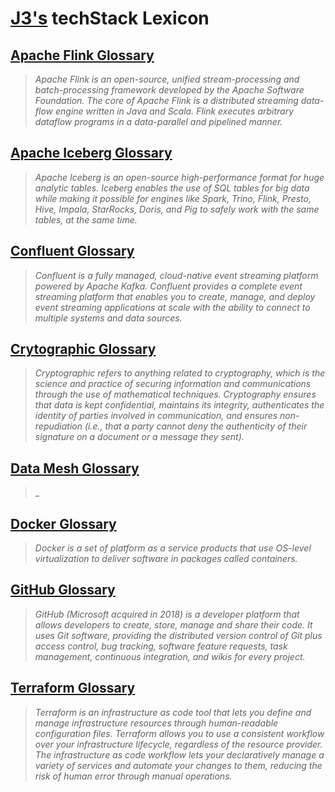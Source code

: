 # [J3's](https://linkedin.com/in/jeffreyjonathanjennings) techStack Lexicon

## [Apache Flink Glossary](./apache-flink-glossary.md)
> _Apache Flink is an open-source, unified stream-processing and batch-processing framework developed by the Apache Software Foundation.  The core of Apache Flink is a distributed streaming data-flow engine written in Java and Scala.  Flink executes arbitrary dataflow programs in a data-parallel and pipelined manner._

## [Apache Iceberg Glossary](./apache-iceberg-glossary.md)
> _Apache Iceberg is an open-source high-performance format for huge analytic tables. Iceberg enables the use of SQL tables for big data while making it possible for engines like Spark, Trino, Flink, Presto, Hive, Impala, StarRocks, Doris, and Pig to safely work with the same tables, at the same time._

## [Confluent Glossary](./confluent-glossary.md)
> _Confluent is a fully managed, cloud-native event streaming platform powered by Apache Kafka.  Confluent provides a complete event streaming platform that enables you to create, manage, and deploy event streaming applications at scale with the ability to connect to multiple systems and data sources._

## [Crytographic Glossary](./cryptographic-glossary.md)
> _Cryptographic refers to anything related to cryptography, which is the science and practice of securing information and communications through the use of mathematical techniques.  Cryptography ensures that data is kept confidential, maintains its integrity, authenticates the identity of parties involved in communication, and ensures non-repudiation (i.e., that a party cannot deny the authenticity of their signature on a document or a message they sent)._

## [Data Mesh Glossary](./data-mesh-glossary.md)
> _

## [Docker Glossary](./docker-glossary.md)
> _Docker is a set of platform as a service products that use OS-level virtualization to deliver software in packages called containers._

## [GitHub Glossary](./github-glossary.md)
> _GitHub (Microsoft acquired in 2018) is a developer platform that allows developers to create, store, manage and share their code.  It uses Git software, providing the distributed version control of Git plus access control, bug tracking, software feature requests, task management, continuous integration, and wikis for every project._

## [Terraform Glossary](./terraform-glossary.md)
> _Terraform is an infrastructure as code tool that lets you define and manage infrastructure resources through human-readable configuration files.  Terraform allows you to use a consistent workflow over your infrastructure lifecycle, regardless of the resource provider.  The infrastructure as code workflow lets your declaratively manage a variety of services and automate your changes to them, reducing the risk of human error through manual operations._